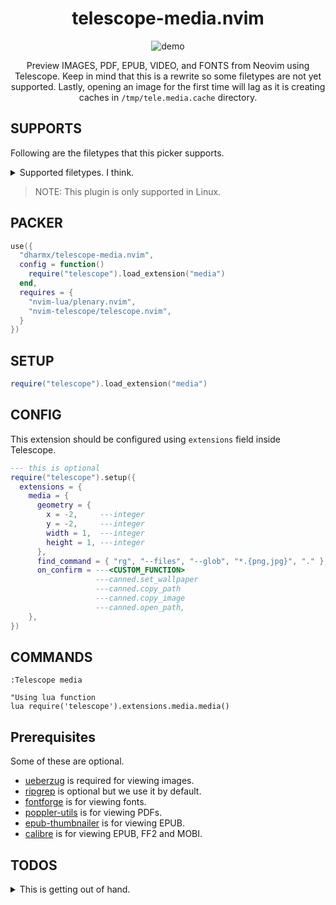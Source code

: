 <div align="center">

# telescope-media.nvim

![demo](./demo.gif)

Preview IMAGES, PDF, EPUB, VIDEO, and FONTS from Neovim using Telescope.
Keep in mind that this is a rewrite so some filetypes are not yet supported.
Lastly, opening an image for the first time will lag as it is creating caches
in `/tmp/tele.media.cache` directory.

</div>

## SUPPORTS

Following are the filetypes that this picker supports.

<details>

<summary>Supported filetypes. I think.</summary>

- MOBI
- FB2
- EPUB
- PNG
- JPG
- JPEG
- JIFF
- SVG
- WEBP
- GIF
- OTF
- TTF
- WOFF
- WOFF2
- MP4
- MKV
- FLV
- 3GP
- WMV
- MOV
- WEBM
- MPG
- MPEG
- AVI
- OGG
- AA
- AAC
- AIFF
- ALAC
- MP3
- OPUS
- OGA
- MOGG
- WAV
- CDA
- WMA
- AI
- EPS
- PDF

</details>

> NOTE: This plugin is only supported in Linux.

## PACKER

```lua
use({
  "dharmx/telescope-media.nvim",
  config = function()
    require("telescope").load_extension("media")
  end,
  requires = {
    "nvim-lua/plenary.nvim",
    "nvim-telescope/telescope.nvim",
  }
})
```

## SETUP

```lua
require("telescope").load_extension("media")
```

## CONFIG

This extension should be configured using `extensions` field inside Telescope.

```lua
--- this is optional
require("telescope").setup({
  extensions = {
    media = {
      geometry = {
        x = -2,     ---integer
        y = -2,     ---integer
        width = 1,  ---integer
        height = 1, ---integer
      },
      find_command = { "rg", "--files", "--glob", "*.{png,jpg}", "." }, ---table
      on_confirm = ---<CUSTOM_FUNCTION>
                   ---canned.set_wallpaper
                   ---canned.copy_path
                   ---canned.copy_image
                   ---canned.open_path,
    },
})
```

## COMMANDS

```vim
:Telescope media

"Using lua function
lua require('telescope').extensions.media.media()
```

## Prerequisites

Some of these are optional.

- [ueberzug](https://github.com/seebye/ueberzug) is required for viewing images.
- [ripgrep](https://github.com/BurntSushi/ripgrep) is optional but we use it by default.
- [fontforge](https://fontforge.org/en-US/) is for viewing fonts.
- [poppler-utils](https://poppler.freedesktop.org/) is for viewing PDFs.
- [epub-thumbnailer](https://github.com/marianosimone/epub-thumbnailer) is for viewing EPUB.
- [calibre](https://calibre-ebook.com) is for viewing EPUB, FF2 and MOBI.

## TODOS

<details>

<summary>This is getting out of hand.</summary>

- [ ] Use image magick instead of fontforge for previewing fonts.
- [ ] Add documentations, briefs and notes.
- [ ] Recalibrate preview size when window is moved.
- [ ] Add support for archives.
  - [x] Add ZIP support.
  - [ ] Add A Support.
  - [ ] Add ACE Support.
  - [ ] Add ALZ Support.
  - [ ] Add ARC Support.
  - [ ] Add ARJ Support.
  - [ ] Add CAB Support.
  - [ ] Add CPIO Support.
  - [ ] Add DEB Support.
  - [ ] Add JAR Support.
  - [ ] Add LHA Support.
  - [ ] Add LZH Support.
  - [ ] Add LZMA Support.
  - [ ] Add LZO Support.
  - [ ] Add RPM Support.
  - [ ] Add T7Z Support.
  - [ ] Add TBZ Support.
  - [ ] Add TBZ2 Support.
  - [ ] Add TGZ Support.
  - [ ] Add TLZ Support.
  - [ ] Add TXZ Support.
  - [ ] Add TZ Support.
  - [ ] Add TZO Support.
  - [ ] Add WAR Support.
  - [ ] Add XPI Support.
  - [ ] Add ZSupport.
  - [ ] Add TAR support.
  - [ ] Add GZ support.
  - [ ] Add XZ support.
  - [ ] Add RZ support.
  - [ ] Add TAR support.
  - [ ] Add 7Z support.
  - [ ] Add BZ2 support.
  - [ ] Add BZ support.
  - [ ] Add LZ support.
  - [ ] Add RAR support.
- [ ] Add [viu](https://github.com/atanunq/viu) backend.
- [ ] Add [feh](https://github.com/derf/feh) backend.
- [ ] Add [sushi](https://github.com/GNOME/sushi) backend.
- [ ] Add [klook](https://github.com/KDE/klook) backend.
- [ ] Add [Image-viewer](https://github.com/torum/Image-viewer) backend.
- [ ] Add support for webpages.
- [ ] Add support for APK.
- [ ] Add support for ISO.
- [ ] Add default text preview.
- [x] Add default image preview.
- [x] Add support for ebooks.
- [x] Add support for Ai/EPS.
- [x] Add support for vectors.
- [x] Add support for images.
- [x] Add support for fonts.
- [x] Add support for video thumbnails.
- [x] Add support for audio covers.
- [x] Add support for pdfs.
- [x] Add some canned functions for `config.on_confirm`.
- [x] Improve caching.

</details>
